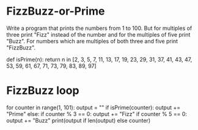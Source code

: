 # FizzBuzz-or-Prime
Write a program that prints the numbers from 1 to 100.  But for multiples of three print "Fizz" instead of the number and for the multiples of five print "Buzz".  For numbers which are multiples of both three and five print "FizzBuzz".


def isPrime(n):
    return n in [2, 3, 5, 7, 11, 13, 17, 19, 23, 29, 31, 37, 41, 43, 47, 53, 59, 61, 67, 71, 73, 79, 83, 89, 97]

# FizzBuzz loop
for counter in range(1, 101):
    output = ""
    if isPrime(counter):
        output += "Prime"
    else:
        if counter % 3 == 0:
            output += "Fizz"
        if counter % 5 == 0:
            output += "Buzz"
    print(output if len(output) else counter)
  
